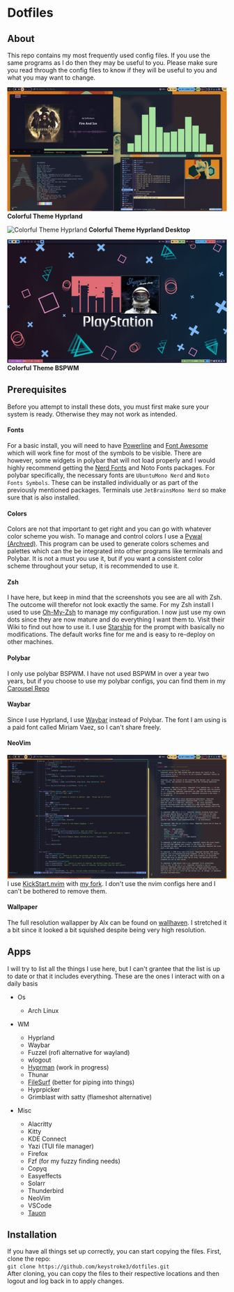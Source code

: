 # Dotfiles
## About
This repo contains my most frequently used config files. If you use the same programs as I do
then they may be useful to you. Please make sure you read through the config files to know if
they will be useful to you and what you may want to change.

![Colorful Theme Hyprland](./screenshots/hyprland-colorful.png)
**Colorful Theme Hyprland**

![Colorful Theme Hyprland](./screenshots/hyprland-colorful-desktop.png)
**Colorful Theme Hyprland Desktop**

![Colorful Theme Desktop BSPWM](https://github.com/keystroke3/dotfiles/blob/master/screenshots/Colorful%20Theme%20shot2.png?raw=true)
**Colorful Theme BSPWM**

## Prerequisites
Before you attempt to install these dots, you must first make sure your system is ready. Otherwise
they may not work as intended.

#### Fonts
For a basic install, you will need to have [Powerline](https://github.com/powerline/powerline) and [Font Awesome](https://github.com/FortAwesome/Font-Awesome) which will work fine for most of the
symbols to be visible. There are however, some widgets in polybar that will not load properly
and I would highly recommend getting the [Nerd Fonts](https://github.com/ryanoasis/nerd-fonts) and Noto Fonts packages. For polybar specifically, the necessary
fonts are `UbuntuMono Nerd` and `Noto Fonts Symbols`. These can be installed individually or as part of the previously
mentioned packages.
Terminals use `JetBrainsMono Nerd` so make sure that is also installed.

#### Colors
Colors are not that important to get right and you can go with whatever color scheme you wish. To manage
and control colors I use a [Pywal (Archved)](https://github.com/dylanaraps/pywal). This program can be used to generate colors schemes and palettes which can 
the be integrated into other programs like terminals and Polybar. It is not a must you use it, but if you
want a consistent color scheme throughout your setup, it is recommended to use it.

#### Zsh
I have here, but keep in mind that the screenshots you see are all with Zsh. The outcome will therefor not look exactly the same.
For my Zsh install I used to use [Oh-My-Zsh](https://github.com/ohmyzsh/ohmyzsh) to manage my configuration. I now just use my own dots since they are now mature and do everything I want them to. Visit their Wiki to find out how to use it.
I use [Starship](https://starship.rs/) for the prompt with basically no modifications. The default works fine for me and is easy to re-deploy on other machines. 

#### Polybar
I only use polybar BSPWM. I have not used BSPWM in over a year two years, but if you choose to use my polybar configs, you can find them in my [Carousel Repo](https://github.com/keystroke3/Carousel)

#### Waybar
Since I use Hyprland, I use [Waybar](https://github.com/Alexays/Waybar) instead of Polybar. The font I am using is a paid font called Miriam Vaez, so I can't share freely. 

#### NeoVim
![Neovim in action](./screenshots/hyprland-neovim-bat.png)
I use [KickStart.nvim](https://github.com/nvim-lua/kickstart.nvim) with [my fork](https://github.com/keystroke3/kickstart.nvim). I don't use the nvim configs here and I can't be bothered to remove them.

#### Wallpaper
The full resolution wallapper by Alx can be found on [wallhaven](https://wallhaven.cc/w/1pzdvw). I stretched it a bit since it looked a bit squished despite being very high resolution.

## Apps
I will try to list all the things I use here, but I can't grantee that the list is up to date or that it includes everything. These are the ones I interact with on a daily basis

- Os
     - Arch Linux
- WM
    - Hyprland
    - Waybar
    - Fuzzel (rofi alternative for wayland)
    - wlogout
    - [Hyprman](https://github.com/keystroke3/hyprman) (work in progress)
    - Thunar
    - [FileSurf](https://github.com/keystroke3/FileSurf) (better for piping into things)
    - Hyprpicker
    - Grimblast with satty (flameshot alternative)

- Misc
    - Alacritty
    - Kitty
    - KDE Connect
    - Yazi (TUI file manager)
    - Firefox
    - Fzf (for my fuzzy finding needs)
    - Copyq
    - Easyeffects
    - Solarr
    - Thunderbird
    - NeoVim
    - VSCode
    - [Tauon](https://tauonmusicbox.rocks/)



## Installation
If you have all things set up correctly, you can start copying the files. First, clone the repo:  
`git clone https://github.com/keystroke3/dotfiles.git`  
After cloning, you can copy the files to their respective locations and then logout and log back in to apply changes.

